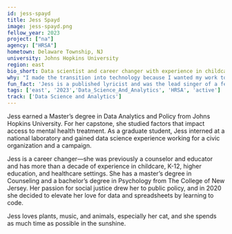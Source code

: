 ```yaml
---
id: jess-spayd
title: Jess Spayd
image: jess-spayd.png
fellow_year: 2023
project: ["na"]
agency: ["HRSA"]
hometown: Delaware Township, NJ
university: Johns Hopkins University
region: east
bio_short: Data scientist and career changer with experience in childcare, education, and healthcare
why: "I made the transition into technology because I wanted my work to have an impact on public policy. When I learned about USDC during the recruitment of the first cohort, it immediately became my goal to join the following year. USDC is a perfect fit for my newly acquired skills and my passion for public service."
fun_fact: 'Jess is a published lyricist and was the lead singer of a few bands in her twenties. She still frequents karaoke nights.'
tags: ['east', '2023','Data_Science_And_Analytics', 'HRSA', 'active']
track: ['Data Science and Analytics']
---
```


Jess earned a Master’s degree in Data Analytics and Policy from Johns Hopkins University. For her capstone, she studied factors that impact access to mental health treatment. As a graduate student, Jess interned at a national laboratory and gained data science experience working for a civic organization and a campaign.

Jess is a career changer—she was previously a counselor and educator and has more than a decade of experience in childcare, K-12, higher education, and healthcare settings. She has a master’s degree in Counseling and a bachelor’s degree in Psychology from The College of New Jersey. Her passion for social justice drew her to public policy, and in 2020 she decided to elevate her love for data and spreadsheets by learning to code.

Jess loves plants, music, and animals, especially her cat, and she spends as much time as possible in the sunshine.
